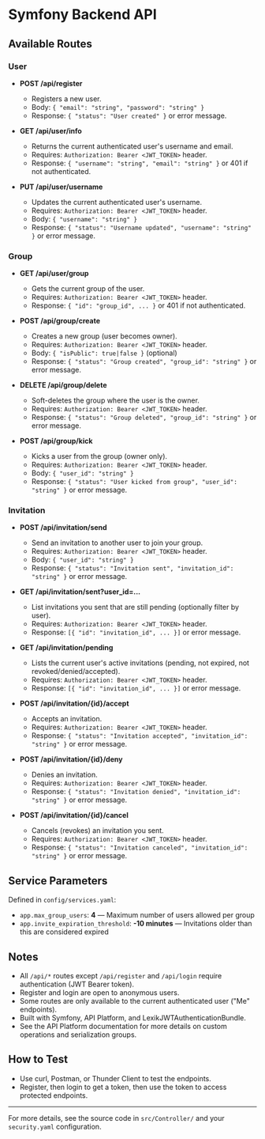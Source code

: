 # Symfony Backend API

## Available Routes

### User

- **POST /api/register**
  - Registers a new user.
  - Body: `{ "email": "string", "password": "string" }`
  - Response: `{ "status": "User created" }` or error message.

- **GET /api/user/info**
  - Returns the current authenticated user's username and email.
  - Requires: `Authorization: Bearer <JWT_TOKEN>` header.
  - Response: `{ "username": "string", "email": "string" }` or 401 if not authenticated.

- **PUT /api/user/username**
  - Updates the current authenticated user's username.
  - Requires: `Authorization: Bearer <JWT_TOKEN>` header.
  - Body: `{ "username": "string" }`
  - Response: `{ "status": "Username updated", "username": "string" }` or error message.

### Group

- **GET /api/user/group**
  - Gets the current group of the user.
  - Requires: `Authorization: Bearer <JWT_TOKEN>` header.
  - Response: `{ "id": "group_id", ... }` or 401 if not authenticated.

- **POST /api/group/create**
  - Creates a new group (user becomes owner).
  - Requires: `Authorization: Bearer <JWT_TOKEN>` header.
  - Body: `{ "isPublic": true|false }` (optional)
  - Response: `{ "status": "Group created", "group_id": "string" }` or error message.

- **DELETE /api/group/delete**
  - Soft-deletes the group where the user is the owner.
  - Requires: `Authorization: Bearer <JWT_TOKEN>` header.
  - Response: `{ "status": "Group deleted", "group_id": "string" }` or error message.

- **POST /api/group/kick**
  - Kicks a user from the group (owner only).
  - Requires: `Authorization: Bearer <JWT_TOKEN>` header.
  - Body: `{ "user_id": "string" }`
  - Response: `{ "status": "User kicked from group", "user_id": "string" }` or error message.

### Invitation

- **POST /api/invitation/send**
  - Send an invitation to another user to join your group.
  - Requires: `Authorization: Bearer <JWT_TOKEN>` header.
  - Body: `{ "user_id": "string" }`
  - Response: `{ "status": "Invitation sent", "invitation_id": "string" }` or error message.

- **GET /api/invitation/sent?user_id=...**
  - List invitations you sent that are still pending (optionally filter by user).
  - Requires: `Authorization: Bearer <JWT_TOKEN>` header.
  - Response: `[{ "id": "invitation_id", ... }]` or error message.

- **GET /api/invitation/pending**
  - Lists the current user's active invitations (pending, not expired, not revoked/denied/accepted).
  - Requires: `Authorization: Bearer <JWT_TOKEN>` header.
  - Response: `[{ "id": "invitation_id", ... }]` or error message.

- **POST /api/invitation/{id}/accept**
  - Accepts an invitation.
  - Requires: `Authorization: Bearer <JWT_TOKEN>` header.
  - Response: `{ "status": "Invitation accepted", "invitation_id": "string" }` or error message.

- **POST /api/invitation/{id}/deny**
  - Denies an invitation.
  - Requires: `Authorization: Bearer <JWT_TOKEN>` header.
  - Response: `{ "status": "Invitation denied", "invitation_id": "string" }` or error message.

- **POST /api/invitation/{id}/cancel**
  - Cancels (revokes) an invitation you sent.
  - Requires: `Authorization: Bearer <JWT_TOKEN>` header.
  - Response: `{ "status": "Invitation canceled", "invitation_id": "string" }` or error message.

## Service Parameters

Defined in `config/services.yaml`:

- `app.max_group_users`: **4** — Maximum number of users allowed per group
- `app.invite_expiration_threshold`: **-10 minutes** — Invitations older than this are considered expired

## Notes
- All `/api/*` routes except `/api/register` and `/api/login` require authentication (JWT Bearer token).
- Register and login are open to anonymous users.
- Some routes are only available to the current authenticated user ("Me" endpoints).
- Built with Symfony, API Platform, and LexikJWTAuthenticationBundle.
- See the API Platform documentation for more details on custom operations and serialization groups.

## How to Test
- Use curl, Postman, or Thunder Client to test the endpoints.
- Register, then login to get a token, then use the token to access protected endpoints.

---

For more details, see the source code in `src/Controller/` and your `security.yaml` configuration.
